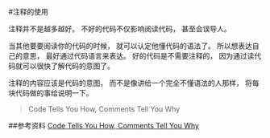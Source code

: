 #注释的使用

注释并不是越多越好。 不好的代码不仅影响阅读代码， 甚至会误导人。

当其他要要阅读你的代码的时候， 就可以认定他懂代码的语法了。 所以想表达自己的意思， 最好通过代码语言来表达。 好的代码是不需要注释的， 因为通过读代码就可以很快了解代码的意图了。

注释的内容应该是代码的意图， 而不是像讲给一个完全不懂语法的人那样， 将每块代码做的事给说明一下。 
>Code Tells You How, Comments Tell You Why

##参考资料
[Code Tells You How, Comments Tell You Why](https://blog.codinghorror.com/code-tells-you-how-comments-tell-you-why/)
